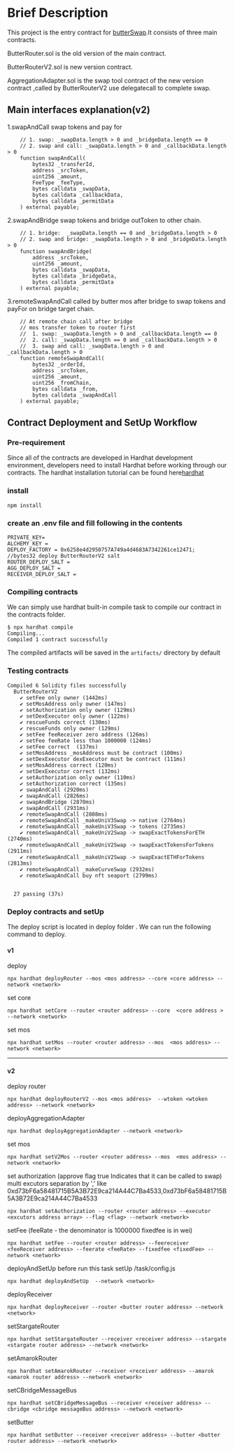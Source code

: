 # Brief Description

This project is  the entry contract for [butterSwap](https://butterswap.io).It consists of three main contracts.

ButterRouter.sol is  the old version of the main contract.

ButterRouterV2.sol  is new version contract.

AggregationAdapter.sol  is the swap tool contract of the new version contract ,called by ButterRouterV2 use delegatecall to complete swap.

## Main interfaces explanation(v2)

1.swapAndCall  swap tokens and pay for

```solidity
    // 1. swap: _swapData.length > 0 and _bridgeData.length == 0
    // 2. swap and call: _swapData.length > 0 and _callbackData.length > 0
    function swapAndCall(
        bytes32 _transferId,
        address _srcToken,
        uint256 _amount,
        FeeType _feeType,
        bytes calldata _swapData,
        bytes calldata _callbackData,
        bytes calldata _permitData
    ) external payable;
```

2.swapAndBridge swap tokens and bridge outToken to other chain.

```solidity
    // 1. bridge:  _swapData.length == 0 and _bridgeData.length > 0
    // 2. swap and bridge: _swapData.length > 0 and _bridgeData.length > 0
    function swapAndBridge(
        address _srcToken,
        uint256 _amount,
        bytes calldata _swapData,
        bytes calldata _bridgeData,
        bytes calldata _permitData
    ) external payable;
```

3.remoteSwapAndCall called by butter mos after bridge to swap tokens and payFor on bridge target chain.

```solidity
    // At remote chain call after bridge
    // mos transfer token to router first
    //  1. swap: _swapData.length > 0 and _callbackData.length == 0
    //  2. call: _swapData.length == 0 and _callbackData.length > 0
    //  3. swap and call: _swapData.length > 0 and _callbackData.length > 0
    function remoteSwapAndCall(
        bytes32 _orderId,
        address _srcToken,
        uint256 _amount,
        uint256 _fromChain,
        bytes calldata _from,
        bytes calldata _swapAndCall
    ) external payable;
```

## Contract Deployment and SetUp Workflow

### Pre-requirement

Since all of the contracts are developed in Hardhat development environment, developers need to install Hardhat before working through our contracts. The hardhat installation tutorial can be found here[hardhat](https://hardhat.org/hardhat-runner/docs/getting-started#installation)

### install

```shell
npm install
```

### create an .env file and fill following in the contents

```
PRIVATE_KEY=
ALCHEMY_KEY = 
DEPLOY_FACTORY = 0x6258e4d2950757A749a4d4683A7342261ce12471;
//bytes32 deploy ButterRouterV2 salt
ROUTER_DEPLOY_SALT = 
AGG_DEPLOY_SALT = 
RECEIVER_DEPLOY_SALT = 
```

### Compiling contracts

We can simply use hardhat built-in compile task to compile our contract in the contracts folder.

```
$ npx hardhat compile
Compiling...
Compiled 1 contract successfully
```

The compiled artifacts will be saved in the `artifacts/` directory by default

### Testing contracts

```
Compiled 6 Solidity files successfully
  ButterRouterV2
    ✔ setFee only owner (1442ms)
    ✔ setMosAddress only owner (147ms)
    ✔ setAuthorization only owner (129ms)
    ✔ setDexExecutor only owner (122ms)
    ✔ rescueFunds correct (130ms)
    ✔ rescueFunds only owner (129ms)
    ✔ setFee feeReceiver zero address (126ms)
    ✔ setFee feeRate less than 1000000 (124ms)
    ✔ setFee correct  (137ms)
    ✔ setMosAddress _mosAddress must be contract (100ms)
    ✔ setDexExecutor dexExecutor must be contract (111ms)
    ✔ setMosAddress correct (120ms)
    ✔ setDexExecutor correct (132ms)
    ✔ setAuthorization only owner (110ms)
    ✔ setAuthorization correct (135ms)
    ✔ swapAndCall (2920ms)
    ✔ swapAndCall (2826ms)
    ✔ swapAndBridge (2870ms)
    ✔ swapAndCall (2931ms)
    ✔ remoteSwapAndCall (2808ms)
    ✔ remoteSwapAndCall _makeUniV3Swap -> native (2764ms)
    ✔ remoteSwapAndCall _makeUniV3Swap -> tokens (2735ms)
    ✔ remoteSwapAndCall _makeUniV2Swap -> swapExactTokensForETH (2740ms)
    ✔ remoteSwapAndCall _makeUniV2Swap -> swapExactTokensForTokens (2911ms)
    ✔ remoteSwapAndCall _makeUniV2Swap -> swapExactETHForTokens (2813ms)
    ✔ remoteSwapAndCall _makeCurveSwap (2932ms)
    ✔ remoteSwapAndCall buy nft seaport (2799ms)


  27 passing (37s)
```

### Deploy contracts and setUp

The deploy script is located in deploy folder . We can run the following command to deploy.

#### v1

deploy

```
npx hardhat deployRouter --mos <mos address> --core <core address> --network <network>
```

set core

```
npx hardhat setCore --router <router address> --core  <core address > --network <network>
```

set mos

```
npx hardhat setMos --router <router address> --mos  <mos address> --network <network>
```

---

#### v2

deploy router

```
npx hardhat deployRouterV2 --mos <mos address>  --wtoken <wtoken address> --network <network>
```

deployAggregationAdapter

```
npx hardhat deployAggregationAdapter --network <network>
```

set mos

```
npx hardhat setV2Mos --router <router address> --mos  <mos address> --network <network>
```

set authorization  (approve flag true  Indicates that it can be called to swap)  multi excutors separation by ',' like 0xd73bF6a58481715B5A3B72E9ca214A44C7Ba4533,0xd73bF6a58481715B5A3B72E9ca214A44C7Ba4533

```
npx hardhat setAuthorization --router <router address> --executor <excutors address array> --flag <flag> --network <network>
```

 setFee  (feeRate - the denominator is 1000000  fixedfee is in wei)

```
npx hardhat setFee --router <router address> --feereceiver <feeReceiver address> --feerate <feeRate> --fixedfee <fixedFee> --network <network>
```

deployAndSetUp  before run this task setUp /task/config.js

```
npx hardhat deployAndSetUp  --network <network>
```

deployReceiver

```shell
npx hardhat deployReceiver --router <butter router address> --network <network>
```

setStargateRouter

```shell
npx hardhat setStargateRouter --receiver <receiver address> --stargate <stargate router address> --network <network>
```

setAmarokRouter

```shell
npx hardhat setAmarokRouter --receiver <receiver address> --amarok <amarok router address> --network <network>
```

setCBridgeMessageBus

```shell
npx hardhat setCBridgeMessageBus --receiver <receiver address> --cbridge <cbridge messageBus address> --network <network>
```

setButter

```shell
npx hardhat setButter --receiver <receiver address> --butter <butter router address> --network <network>
```
